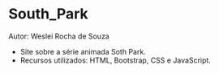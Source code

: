 # South_Park

Autor: Weslei Rocha de Souza

- Site sobre a série animada Soth Park.
- Recursos utilizados: HTML, Bootstrap, CSS e JavaScript. 
